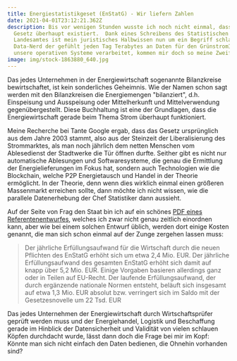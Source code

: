 ```yaml
---
title: Energiestatistikgeset (EnStatG) - Wir liefern Zahlen
date: 2021-04-01T23:12:21.362Z
description: Bis vor wenigen Stunden wusste ich noch nicht einmal, dass dieses
  Gesetz überhaupt existiert.  Dank eines Schreibens des Statistischen
  Landesamtes ist mein juristisches Halbwissen nun um ein Begriff schlauer. Als
  Data-Nerd der gefühlt jeden Tag Terabytes an Daten für den GrünstromIndex und
  unsere operativen Systeme verarbeitet, kommen mir doch so meine Zweifel.
image: img/stock-1863880_640.jpg
---
```

Das jedes Unternehmen in der Energiewirtschaft sogenannte Bilanzkreise bewirtschaftet, ist kein sonderliches Geheimnis. Wie der Namen schon sagt werden mit den Bilanzkreisen die Energiemengen "bilanziert", d.h. Einspeisung und Ausspeisung oder Mittelherkunft und Mittelverwendung gegenübergestellt. Diese Buchhaltung ist eine der Grundlagen, dass die Energiewirtschaft gerade beim Thema Strom überhaupt funktioniert. 

Meine Recherche bei Tante Google ergab, dass das Gesetz ursprünglich aus dem Jahre 2003 stammt, also aus der Steinzeit der Liberalisierung des Strommarktes, als man noch jährlich dem netten Menschen vom Ablesedienst der Stadtwerke die Tür öffnen durfte. Seither gibt es nicht nur automatische Ablesungen und Softwaresysteme, die genau die Ermittlung der Energielieferungen im Fokus hat, sondern auch Technologien wie die Blockchain, welche P2P Energietausch und Handel in der Theorie ermöglicht. In der Theorie, denn wenn dies wirklich einmal einen größeren Massenmarkt erreichen sollte, dann möchte ich nicht wissen, wie die parallele Datenerhebung der Chef Statistiker dann aussieht.

Auf der Seite von Frag den Staat bin ich auf ein schönes [PDF eines Referentenentwurfes](https://fragdenstaat.de/files/foi/71582/151203BMWiEntwurfEnStatG.pdf?download), welches ich zwar nicht genau zeitlich einordnen kann, aber wie bei einem solchen Entwurf üblich, werden dort einige Kosten genannt, die man sich schon einmal auf der Zunge zergehen lassen muss:

> Der jährliche Erfüllungsaufwand für die Wirtschaft durch die neuen Pflichten des EnStatG erhöht sich um etwa 2,4 Mio. EUR. Der jährliche Erfüllungsaufwand des gesamten EnStatG erhöht sich damit auf knapp über 5,2 Mio. EUR. Einige Vorgaben basieren allerdings ganz oder in Teilen auf EU-Recht. Der laufende Erfüllungsaufwand, der durch ergänzende nationale Normen entsteht, beläuft sich insgesamt auf etwa 1,3 Mio. EUR absolut bzw. verringert sich im Saldo mit der Gesetzesnovelle um 22 Tsd. EUR  

Das jedes Unternehmen der Energiewirtschaft durch Wirtschaftsprüfer geprüft werden muss und der Energiehandel, Logistik und Beschaffung gerade im Hinblick der Datensicherheit und Validität von vielen schlauen Köpfen durchdacht wurde, lässt dann doch die Frage bei mir im Kopf: Könnte man sich nicht einfach den Daten bedienen, die Ohnehin vorhanden sind?